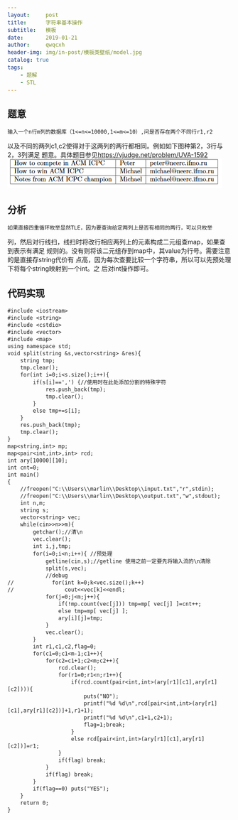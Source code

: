 ```yaml
---
layout:     post
title:      字符串基本操作
subtitle:   模板
date:       2019-01-21
author:     qwqcxh
header-img: img/in-post/模板类壁纸/model.jpg
catalog: true
tags:
    - 题解
    - STL
---
```


## 题意

    输入一个n行m列的数据库（1<=n<=10000,1<=m<=10）,问是否存在两个不同行r1,r2
以及不同的两列c1,c2使得对于这两列的两行都相同。例如如下图种第2，3行与2，3列满足
题意。具体题目参见<https://vjudge.net/problem/UVA-1592>
![UVa1592](/../img/in-post/题解/UVa1592.jpg)

## 分析

    如果直接四重循环枚举显然TLE，因为要查询给定两列上是否有相同的两行，可以只枚举
列，然后对行线扫，线扫时将改行相应两列上的元素构成二元组查map，如果查到表示有满足
规则的。没有则将该二元组存到map中，其value为行号。需要注意的是直接存string代价有
点高，因为每次查要比较一个字符串，所以可以先预处理下将每个string映射到一个int。之
后对int操作即可。

## 代码实现

```
#include <iostream>
#include <string>
#include <cstdio>
#include <vector>
#include <map>
using namespace std;
void split(string &s,vector<string> &res){
    string tmp;
    tmp.clear();
    for(int i=0;i<s.size();i++){
        if(s[i]==',') {//使用时在此处添加分割的特殊字符
            res.push_back(tmp);
            tmp.clear();
        }
        else tmp+=s[i];
    }
    res.push_back(tmp);
    tmp.clear();
}
map<string,int> mp;
map<pair<int,int>,int> rcd;
int ary[10000][10];
int cnt=0;
int main()
{
    //freopen("C:\\Users\\marlin\\Desktop\\input.txt","r",stdin);
    //freopen("C:\\Users\\marlin\\Desktop\\output.txt","w",stdout);
    int n,m;
    string s;
    vector<string> vec;
    while(cin>>n>>m){
        getchar();//清\n
        vec.clear();
        int i,j,tmp;
        for(i=0;i<n;i++){ //预处理
            getline(cin,s);//getline 使用之前一定要先将输入流的\n清除
            split(s,vec);
            //debug
//            for(int k=0;k<vec.size();k++)
//                cout<<vec[k]<<endl;
            for(j=0;j<m;j++){
                if(!mp.count(vec[j])) tmp=mp[ vec[j] ]=cnt++;
                else tmp=mp[ vec[j] ];
                ary[i][j]=tmp;
            }
            vec.clear();
        }
        int r1,c1,c2,flag=0;
        for(c1=0;c1<m-1;c1++){
            for(c2=c1+1;c2<m;c2++){
                rcd.clear();
                for(r1=0;r1<n;r1++){
                    if(rcd.count(pair<int,int>(ary[r1][c1],ary[r1][c2]))){
                        puts("NO");
                        printf("%d %d\n",rcd[pair<int,int>(ary[r1][c1],ary[r1][c2])]+1,r1+1);
                        printf("%d %d\n",c1+1,c2+1);
                        flag=1;break;
                    }
                    else rcd[pair<int,int>(ary[r1][c1],ary[r1][c2])]=r1;
                }
                if(flag) break;
            }
            if(flag) break;
        }
        if(flag==0) puts("YES");
    }
    return 0;
}
```